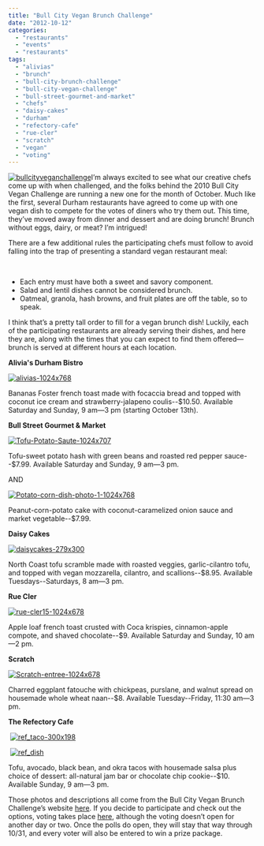 ```yaml
---
title: "Bull City Vegan Brunch Challenge"
date: "2012-10-12"
categories: 
  - "restaurants"
  - "events"
  - "restaurants"
tags: 
  - "alivias"
  - "brunch"
  - "bull-city-brunch-challenge"
  - "bull-city-vegan-challenge"
  - "bull-street-gourmet-and-market"
  - "chefs"
  - "daisy-cakes"
  - "durham"
  - "refectory-cafe"
  - "rue-cler"
  - "scratch"
  - "vegan"
  - "voting"
---
```


[![](http://s3.amazonaws.com/thegourmez-wpmedia/2012/10/bullcityveganchallenge.jpg "bullcityveganchallenge")](http://s3.amazonaws.com/thegourmez-wpmedia/2012/10/bullcityveganchallenge.jpg)I’m always excited to see what our creative chefs come up with when challenged, and the folks behind the 2010 Bull City Vegan Challenge are running a new one for the month of October. Much like the first, several Durham restaurants have agreed to come up with one vegan dish to compete for the votes of diners who try them out. This time, they’ve moved away from dinner and dessert and are doing brunch! Brunch without eggs, dairy, or meat? I’m intrigued!

There are a few additional rules the participating chefs must follow to avoid falling into the trap of presenting a standard vegan restaurant meal:

 

- Each entry must have both a sweet and savory component.
- Salad and lentil dishes cannot be considered brunch.
- Oatmeal, granola, hash browns, and fruit plates are off the table, so to speak.

I think that’s a pretty tall order to fill for a vegan brunch dish! Luckily, each of the participating restaurants are already serving their dishes, and here they are, along with the times that you can expect to find them offered—brunch is served at different hours at each location.

**Alivia's Durham Bistro**

[![](http://s3.amazonaws.com/thegourmez-wpmedia/2012/10/alivias-1024x768.jpg "alivias-1024x768")](http://s3.amazonaws.com/thegourmez-wpmedia/2012/10/alivias-1024x768.jpg)

Bananas Foster french toast made with focaccia bread and topped with coconut ice cream and strawberry-jalapeno coulis--$10.50. Available Saturday and Sunday, 9 am—3 pm (starting October 13th).

**Bull Street Gourmet & Market**

[![](http://s3.amazonaws.com/thegourmez-wpmedia/2012/10/Tofu-Potato-Saute-1024x707.jpg "Tofu-Potato-Saute-1024x707")](http://s3.amazonaws.com/thegourmez-wpmedia/2012/10/Tofu-Potato-Saute-1024x707.jpg)

Tofu-sweet potato hash with green beans and roasted red pepper sauce--$7.99. Available Saturday and Sunday, 9 am—3 pm.

AND

[![](http://s3.amazonaws.com/thegourmez-wpmedia/2012/10/Potato-corn-dish-photo-1-1024x768.jpg "Potato-corn-dish-photo-1-1024x768")](http://s3.amazonaws.com/thegourmez-wpmedia/2012/10/Potato-corn-dish-photo-1-1024x768.jpg)

Peanut-corn-potato cake with coconut-caramelized onion sauce and market vegetable--$7.99.

**Daisy Cakes**

[![](http://s3.amazonaws.com/thegourmez-wpmedia/2012/10/daisycakes-279x300.jpg "daisycakes-279x300")](http://s3.amazonaws.com/thegourmez-wpmedia/2012/10/daisycakes-279x300.jpg)

North Coast tofu scramble made with roasted veggies, garlic-cilantro tofu, and topped with vegan mozzarella, cilantro, and scallions--$8.95. Available Tuesdays--Saturdays, 8 am—3 pm.

**Rue Cler**

[![](http://s3.amazonaws.com/thegourmez-wpmedia/2012/10/rue-cler15-1024x678.jpg "rue-cler15-1024x678")](http://s3.amazonaws.com/thegourmez-wpmedia/2012/10/rue-cler15-1024x678.jpg)

Apple loaf french toast crusted with Coca krispies, cinnamon-apple compote, and shaved chocolate--$9. Available Saturday and Sunday, 10 am—2 pm.

**Scratch**

[![](http://s3.amazonaws.com/thegourmez-wpmedia/2012/10/Scratch-entree-1024x678.jpg "Scratch-entree-1024x678")](http://s3.amazonaws.com/thegourmez-wpmedia/2012/10/Scratch-entree-1024x678.jpg)

Charred eggplant fatouche with chickpeas, purslane, and walnut spread on housemade whole wheat naan--$8. Available Tuesday--Friday, 11:30 am—3 pm.

**The Refectory Cafe** 

 [![](http://s3.amazonaws.com/thegourmez-wpmedia/2012/10/ref_taco-300x198.jpg "ref_taco-300x198")](http://s3.amazonaws.com/thegourmez-wpmedia/2012/10/ref_taco-300x198.jpg)

 [![](http://s3.amazonaws.com/thegourmez-wpmedia/2012/10/ref_dish.jpeg "ref_dish")](http://s3.amazonaws.com/thegourmez-wpmedia/2012/10/ref_dish.jpeg)

Tofu, avocado, black bean, and okra tacos with housemade salsa plus choice of dessert: all-natural jam bar or chocolate chip cookie--$10. Available Sunday, 9 am—3 pm.

Those photos and descriptions all come from the Bull City Vegan Brunch Challenge’s website [here](http://globalveganchefchallenge.com/durham-nc-2012/). If you decide to participate and check out the options, voting takes place [here](http://globalveganchefchallenge.com/durham-nc-2012-vote/), although the voting doesn’t open for another day or two. Once the polls do open, they will stay that way through 10/31, and every voter will also be entered to win a prize package.
